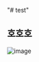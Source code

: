 "# test" 
## 호호호
![image](https://user-images.githubusercontent.com/92077615/195996441-9c615dd3-7680-4e83-97df-bff472213f77.png)


